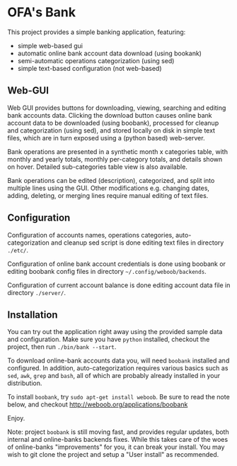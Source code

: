 OFA's Bank
==========

This project provides a simple banking application, featuring:

* simple web-based gui
* automatic online bank account data download (using bookank)
* semi-automatic operations categorization (using sed)
* simple text-based configuration (not web-based)


Web-GUI
-------

Web GUI provides buttons for downloading, viewing, searching and
editing bank accounts data.  Clicking the download button causes
online bank account data to be downloaded (using boobank),
processed for cleanup and categorization (using sed),
and stored locally on disk in simple text files, which are
in turn exposed using a (python based) web-server.

Bank operations are presented in a synthetic month x categories table,
with monthly and yearly totals, monthly per-category totals, and details
shown on hover.  Detailed sub-categories table view is also available.

Bank operations can be edited (description), categorized, and split
into multiple lines using the GUI.  Other modifications e.g. changing dates,
adding, deleting, or merging lines require manual editing of text files.


Configuration
-------------

Configuration of accounts names, operations categories, auto-categorization
and cleanup sed script is done editing text files in directory ``./etc/``.

Configuration of online bank account credentials is done using boobank
or editing boobank config files in directory ``~/.config/weboob/backends``.

Configuration of current account balance is done editing account data file
in directory ``./server/``.


Installation
------------

You can try out the application right away using the provided sample data
and configuration.  Make sure you have ``python`` installed, checkout the
project, then run ``./bin/bank --start``.

To download online-bank accounts data you, will need ``boobank`` installed
and configured.  In addition, auto-categorization requires various basics
such as ``sed``, ``awk``, ``grep`` and ``bash``, all of which are probably
already installed in your distribution.

To install ``boobank``, try ``sudo apt-get install weboob``.  Be sure to
read the note below, and checkout http://weboob.org/applications/boobank

Enjoy.


Note: project ``boobank`` is still moving fast, and provides regular updates,
both internal and online-banks backends fixes.  While this takes care of the
woes of online-banks "improvements" for you, it can break your install.  You
may wish to git clone the project and setup a "User install" as recommended.

